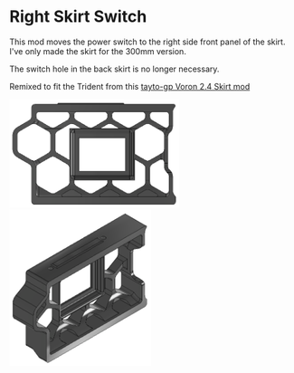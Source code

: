 # Right Skirt Switch

This mod moves the power switch to the right side front panel of the skirt. I've only made the skirt for the 300mm version.

The switch hole in the back skirt is no longer necessary.

Remixed to fit the Trident from this [tayto-gp Voron 2.4 Skirt mod](../../tayto-chip/skirt_switch_mod)

<img src="Images/Front_View.png" width="300" alt="Front View"><img src="Images/ISO_View.png" width="250" alt="ISO View">
